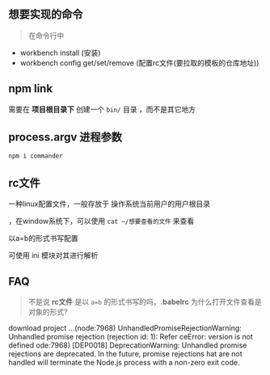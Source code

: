 ## 想要实现的命令

> 在命令行中

- workbench install (安装)
- workbench config get/set/remove (配置rc文件(要拉取的模板的仓库地址))


## npm link
需要在 **项目根目录下** 创建一个 `bin/` 目录
，而不是其它地方


## process.argv 进程参数
```
npm i commander
``` 

## rc文件
一种linux配置文件，一般存放于 操作系统当前用户的用户根目录

，在window系统下，可以使用 `cat ~/想要查看的文件` 来查看

以a=b的形式书写配置

可使用 ini 模块对其进行解析

## FAQ

>不是说 **rc文件** 是以 `a=b` 的形式书写的吗，**.babelrc** 为什么打开文件查看是对象的形式?

download project ...(node:7968) UnhandledPromiseRejectionWarning: Unhandled promise rejection (rejection id: 1): Refer
ceError: version is not defined
ode:7968) [DEP0018] DeprecationWarning: Unhandled promise rejections are deprecated. In the future, promise rejections
hat are not handled will terminate the Node.js process with a non-zero exit code.